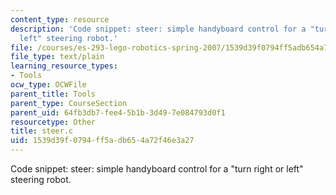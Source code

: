 ```yaml
---
content_type: resource
description: 'Code snippet: steer: simple handyboard control for a "turn right or
  left" steering robot.'
file: /courses/es-293-lego-robotics-spring-2007/1539d39f0794ff5adb654a72f46e3a27_steer.c
file_type: text/plain
learning_resource_types:
- Tools
ocw_type: OCWFile
parent_title: Tools
parent_type: CourseSection
parent_uid: 64fb3db7-fee4-5b1b-3d49-7e084793d0f1
resourcetype: Other
title: steer.c
uid: 1539d39f-0794-ff5a-db65-4a72f46e3a27
---
```

Code snippet: steer: simple handyboard control for a "turn right or left" steering robot.